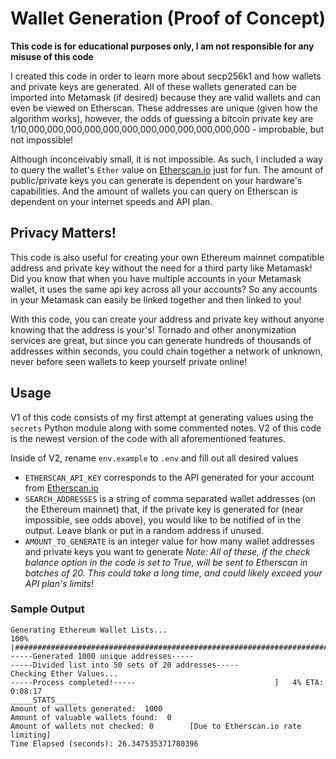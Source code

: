 # Wallet Generation (Proof of Concept)
**This code is for educational purposes only, I am not responsible for any misuse of this code**

I created this code in order to learn more about secp256k1 and how wallets and private keys are generated. All of these wallets generated can be imported into Metamask (if desired) because they are valid wallets and can even be viewed on Etherscan. These addresses are unique (given how the algorithm works), however, the odds of guessing a bitcoin private key are 1/10,000,000,000,000,000,000,000,000,000,000,000,000 - improbable, but not impossible!

Although inconceivably small, it is not impossible. As such, I included a way to query the wallet's `Ether` value on [Etherscan.io](https://etherscan.io/) just for fun. The amount of public/private keys you can generate is dependent on your hardware's capabilities. And the amount of wallets you can query on Etherscan is dependent on your internet speeds and API plan.

## Privacy Matters! 
This code is also useful for creating your own Ethereum mainnet compatible address and private key without the need for a third party like Metamask!
Did you know that when you have multiple accounts in your Metamask wallet, it uses the same api key across all your accounts? So any accounts in your Metamask can easily be linked together and then linked to you! 

With this code, you can create your address and private key without anyone knowing that the address is your's! Tornado and other anonymization services are great, but since you can generate hundreds of thousands of addresses within seconds, you could chain together a network of unknown, never before seen wallets to keep yourself private online!

## Usage

V1 of this code consists of my first attempt at generating values using the `secrets` Python module along with some commented notes.
V2 of this code is the newest version of the code with all aforementioned features.


Inside of V2, rename `env.example` to `.env` and fill out all desired values
- `ETHERSCAN_API_KEY` corresponds to the API generated for your account from [Etherscan.io](https://etherscan.io/)
- `SEARCH_ADDRESSES` is a string of comma separated wallet addresses (on the Ethereum mainnet) that, if the private key is generated for (near impossible, see odds above), you would like to be notified of in the output. Leave blank or put in a random address if unused.
- `AMOUNT_TO_GENERATE` is an integer value for how many wallet addresses and private keys you want to generate *Note: All of these, if the check balance option in the code is set to True, will be sent to Etherscan in batches of 20. This could take a long time, and could likely exceed your API plan's limits!*


### Sample Output
```
Generating Ethereum Wallet Lists...
100% |########################################################################|
-----Generated 1000 unique addresses-----
-----Divided list into 50 sets of 20 addresses-----
Checking Ether Values...
-----Process completed!-----                               ]   4% ETA:  0:08:17
_____STATS_____
Amount of wallets generated:  1000  
Amount of valuable wallets found:  0
Amount of wallets not checked: 0        [Due to Etherscan.io rate limiting]
Time Elapsed (seconds): 26.347535371780396
```
